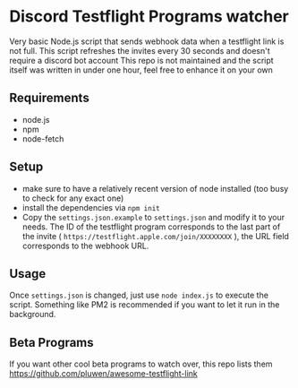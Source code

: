 # Discord Testflight Programs watcher

Very basic Node.js script that sends webhook data when a testflight link is not full.
This script refreshes the invites every 30 seconds and doesn't require a discord bot account
This repo is not maintained and the script itself was written in under one hour, feel free to enhance it on your own

## Requirements

- node.js
- npm
- node-fetch

## Setup

- make sure to have a relatively recent version of node installed (too busy to check for any exact one)
- install the dependencies via `npm init`
- Copy the `settings.json.example` to `settings.json` and modify it to your needs. The ID of the testflight program corresponds to the last part of the invite ( `https://testflight.apple.com/join/XXXXXXXX` ), the URL field corresponds to the webhook URL.

## Usage

Once `settings.json` is changed, just use `node index.js` to execute the script. Something like PM2 is recommended if you want to let it run in the background.

## Beta Programs

If you want other cool beta programs to watch over, this repo lists them https://github.com/pluwen/awesome-testflight-link
